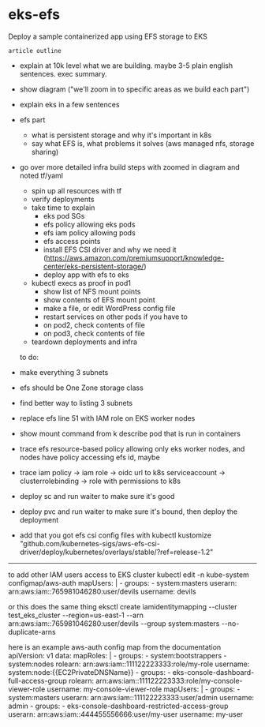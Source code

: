 # eks-efs
Deploy a sample containerized app using EFS storage to EKS

    article outline
- explain at 10k level what we are building. maybe 3-5 plain english sentences. exec summary.
- show diagram ("we'll zoom in to specific areas as we build each part")
- explain eks in a few sentences
- efs part
    - what is persistent storage and why it's important in k8s
    - say what EFS is, what problems it solves (aws managed nfs, storage sharing)
- go over more detailed infra build steps with zoomed in diagram and noted tf/yaml
    - spin up all resources with tf
    - verify deployments
    - take time to explain
        - eks pod SGs
        - efs policy allowing eks pods
        - efs iam policy allowing pods
        - efs access points
        - install EFS CSI driver and why we need it (https://aws.amazon.com/premiumsupport/knowledge-center/eks-persistent-storage/)
        - deploy app with efs to eks
    - kubectl execs as proof in pod1
        - show list of NFS mount points
        - show contents of EFS mount point
        - make a file, or edit WordPress config file
        - restart services on other pods if you have to
        - on pod2, check contents of file
        - on pod3, check contents of file
    - teardown deployments and infra

    to do:
- make everything 3 subnets
- efs should be One Zone storage class
- find better way to listing 3 subnets
- replace efs line 51 with IAM role on EKS worker nodes
- show mount command from k describe pod that is run in containers
- trace efs resource-based policy allowing only eks worker nodes, and nodes have policy accessing efs id, maybe
- trace iam policy -> iam role -> oidc url to k8s serviceaccount -> clusterrolebinding -> role with permissions to k8s
- deploy sc and run waiter to make sure it's good
- deploy pvc and run waiter to make sure it's bound, then deploy the deployment
- add that you got efs csi config files with kubectl kustomize "github.com/kubernetes-sigs/aws-efs-csi-driver/deploy/kubernetes/overlays/stable/?ref=release-1.2"

---

to add other IAM users access to EKS cluster
kubectl edit -n kube-system configmap/aws-auth
  mapUsers: |
    - groups:
      - system:masters
      userarn: arn:aws:iam::765981046280:user/devils
      username: devils

or this does the same thing
eksctl create iamidentitymapping --cluster test_eks_cluster --region=us-east-1 --arn arn:aws:iam::765981046280:user/devils --group system:masters --no-duplicate-arns

here is an example aws-auth config map from the documentation
apiVersion: v1
data:
  mapRoles: |
    - groups:
      - system:bootstrappers
      - system:nodes
      rolearn: arn:aws:iam::111122223333:role/my-role
      username: system:node:{{EC2PrivateDNSName}}
    - groups:
      - eks-console-dashboard-full-access-group
      rolearn: arn:aws:iam::111122223333:role/my-console-viewer-role
      username: my-console-viewer-role
  mapUsers: |
    - groups:
      - system:masters
      userarn: arn:aws:iam::111122223333:user/admin
      username: admin
    - groups:
      - eks-console-dashboard-restricted-access-group      
      userarn: arn:aws:iam::444455556666:user/my-user
      username: my-user